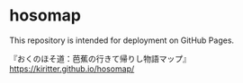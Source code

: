 # hosomap
This repository is intended for deployment on GitHub Pages.

『おくのほそ道：芭蕉の行きて帰りし物語マップ』 https://kiritter.github.io/hosomap/
